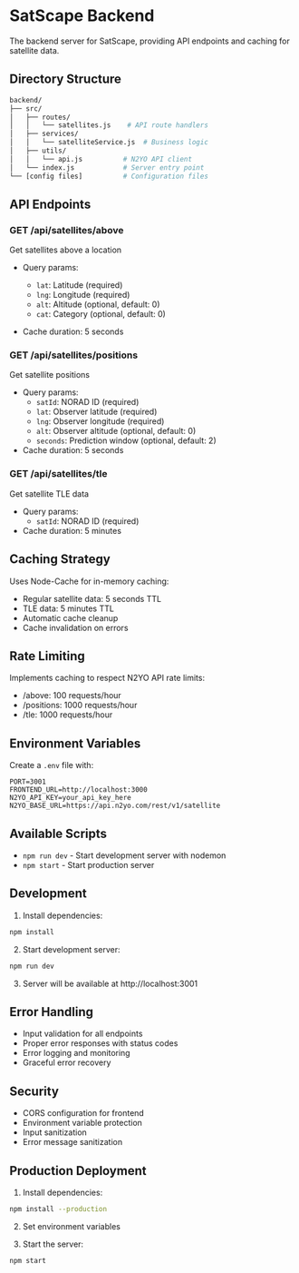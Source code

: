 # SatScape Backend

The backend server for SatScape, providing API endpoints and caching for satellite data.

## Directory Structure

```bash
backend/
├── src/
│   ├── routes/
│   │   └── satellites.js    # API route handlers
│   ├── services/
│   │   └── satelliteService.js  # Business logic
│   ├── utils/
│   │   └── api.js          # N2YO API client
│   └── index.js            # Server entry point
└── [config files]          # Configuration files
```

## API Endpoints

### GET /api/satellites/above

Get satellites above a location

- Query params:

  - `lat`: Latitude (required)
  - `lng`: Longitude (required)
  - `alt`: Altitude (optional, default: 0)
  - `cat`: Category (optional, default: 0)
- Cache duration: 5 seconds

### GET /api/satellites/positions

Get satellite positions

- Query params:
  - `satId`: NORAD ID (required)
  - `lat`: Observer latitude (required)
  - `lng`: Observer longitude (required)
  - `alt`: Observer altitude (optional, default: 0)
  - `seconds`: Prediction window (optional, default: 2)
- Cache duration: 5 seconds

### GET /api/satellites/tle

Get satellite TLE data

- Query params:
  - `satId`: NORAD ID (required)
- Cache duration: 5 minutes

## Caching Strategy

Uses Node-Cache for in-memory caching:

- Regular satellite data: 5 seconds TTL
- TLE data: 5 minutes TTL
- Automatic cache cleanup
- Cache invalidation on errors

## Rate Limiting

Implements caching to respect N2YO API rate limits:

- /above: 100 requests/hour
- /positions: 1000 requests/hour
- /tle: 1000 requests/hour

## Environment Variables

Create a `.env` file with:

```env
PORT=3001
FRONTEND_URL=http://localhost:3000
N2YO_API_KEY=your_api_key_here
N2YO_BASE_URL=https://api.n2yo.com/rest/v1/satellite
```

## Available Scripts

- `npm run dev` - Start development server with nodemon
- `npm start` - Start production server

## Development

1. Install dependencies:

```bash
npm install
```

2. Start development server:

```bash
npm run dev
```

3. Server will be available at http://localhost:3001

## Error Handling

- Input validation for all endpoints
- Proper error responses with status codes
- Error logging and monitoring
- Graceful error recovery

## Security

- CORS configuration for frontend
- Environment variable protection
- Input sanitization
- Error message sanitization

## Production Deployment

1. Install dependencies:

```bash
npm install --production
```

2. Set environment variables

3. Start the server:
```bash
npm start
```

